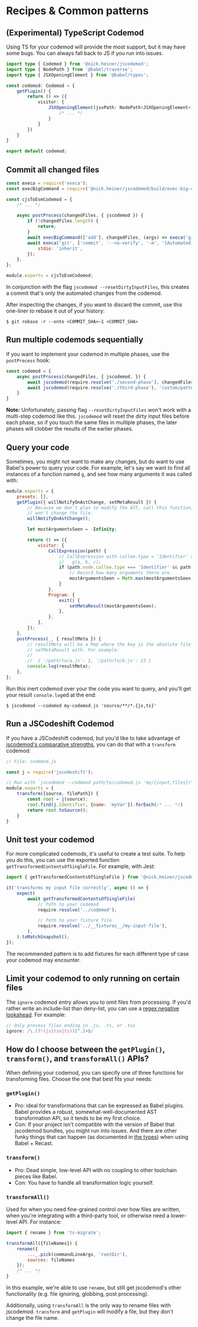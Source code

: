 # Recipes & Common patterns

## (Experimental) TypeScript Codemod
Using TS for your codemod will provide the most support, but it may have some bugs. You can always fall back to JS if 
you run into issues.

```ts
import type { Codemod } from '@nick.heiner/jscodemod';
import type { NodePath } from '@babel/traverse';
import type { JSXOpeningElement } from '@babel/types';

const codemod: Codemod = {
    getPlugin() {
        return () => ({
            visitor: {
                JSXOpeningElement(jsxPath: NodePath<JSXOpeningElement>) {
                    /* ... */
                }
            }
        })
    }
}

export default codemod;
```

## Commit all changed files
```js
const execa = require('execa');
const execBigCommand = require('@nick.heiner/jscodemod/build/exec-big-command').default;

const cjsToEsmCodemod = {
    /* ... */

    async postProcess(changedFiles, { jscodemod }) {
        if (!changedFiles.length) {
            return;
        }
        await execBigCommand(['add'], changedFiles, (args) => execa('git', args, { stdio: 'inherit' }));
        await execa('git', ['commit', '--no-verify', '-m', '[Automated] Run codemod to fix the glip glops.'], {
            stdio: 'inherit',
        });
    },
};

module.exports = cjsToEsmCodemod;
```

In conjunction with the flag `jscodemod --resetDirtyInputFiles`, this creates a commit that's only the automated changes from the codemod. 

After inspecting the changes, if you want to discard the commit, use this one-liner to rebase it out of your history:

```
$ git rebase -r --onto <COMMIT_SHA>~1 <COMMIT_SHA>
```

## Run multiple codemods sequentially
If you want to implement your codemod in multiple phases, use the `postProcess` hook:

```js
const codemod = {
    async postProcess(changedFiles, { jscodemod, }) {
        await jscodemod(require.resolve('./second-phase'), changedFiles);
        await jscodemod(require.resolve('./third-phase'), 'custom/pattern/**/*.js');
    }
}
```

**Note:** Unfortunately, passing flag `--resetDirtyInputFiles` won't work with a multi-step codemod like this. `jscodemod` will reset the dirty input files before each phase, so if you touch the same files in multiple phases, the later phases will clobber the results of the earlier phases.

## Query your code
Sometimes, you might not want to make any changes, but do want to use Babel's power to query your code. For example, let's say we want to find all instances of a function named `g`, and see how many arguments it was called with:

```js
module.exports = {
    presets: [],
    getPlugin({ willNotifyOnAstChange, setMetaResult }) {
        // Because we don't plan to modify the AST, call this function, then never call astDidChange(). That way, jscodemod
        // won't change the file.
        willNotifyOnAstChange();

        let mostArgumentsSeen = -Infinity;

        return () => ({
            visitor: {
                CallExpression(path) {
                    // CallExpression with callee.type = 'Identifier' and callee.name = 'g' matches:
                    //   g(a, b, c);
                    if (path.node.callee.type === 'Identifier' && path.node.callee.name === 'g') {
                        // Record how many arguments there are.
                        mostArgumentsSeen = Math.max(mostArgumentsSeen, path.node.arguments.length);
                    }
                },
                Program: {
                    exit() {
                        setMetaResult(mostArgumentsSeen);
                    },
                },
            },
        });
    },
    postProcess(_, { resultMeta }) {
        // resultMeta will be a Map where the key is the absolute file path, and the value is whatever we called
        // setMetaResult with. For example:
        //
        //  { '/path/to/a.js': 1, '/path/to/b.js': 23 }
        console.log(resultMeta);
    },
};
```

Run this inert codemod over your the code you want to query, and you'll get your result `console.log`ed at the end:

```
$ jscodemod --codemod my-codemod.js 'source/**/*.{js,ts}'
```

## Run a JSCodeshift Codemod
If you have a JSCodeshift codemod, but you'd like to take advantage of [jscodemod's comparative strengths](./comparison-with-jscodeshift.md), you can do that with a `transform` codemod:

```js
// File: codemod.js

const j = require('jscodeshift');

// Run with `jscodemod --codemod path/to/codemod.js 'my/{input,files}/**/*.js'`
module.exports = {
    transform({source, filePath}) {
        const root = j(source);
        root.find(j.Identifier, {name: 'myVar'}).forEach(/* ... */)
        return root.toSource();
    }
}
```

## Unit test your codemod
For more complicated codemods, it's useful to create a test suite. To help you do this, you can use the exported function `getTransformedContentsOfSingleFile`. For example, with Jest:

```js
import { getTransformedContentsOfSingleFile } from '@nick.heiner/jscodemod';

it('transforms my input file correctly', async () => {
    expect(
        await getTransformedContentsOfSingleFile(
            // Path to your codemod
            require.resolve('../codemod'),

            // Path to your fixture file
            require.resolve('../__fixtures__/my-input-file'),
        ),
    ).toMatchSnapshot();
});
```

The recommended pattern is to add fixtures for each different type of case your codemod may encounter. 

## Limit your codemod to only running on certain files
The `ignore` codemod entry allows you to omit files from processing. If you'd rather write an include-list than deny-list, you can use a [regex negative lookahead](https://stackoverflow.com/a/1749956/147601). For example:

```js
// Only process files ending in .js, .ts, or .tsx
ignore: /\.(?!(js|tsx|ts))[^.]+$/
```

## How do I choose between the `getPlugin()`, `transform()`, and `transformAll()` APIs?
When defining your codemod, you can specify one of three functions for transforming files. Choose the one that best fits your needs:

### `getPlugin()`
* Pro: ideal for transformations that can be expressed as Babel plugins. Babel provides a robust, somewhat-well-documented AST transformation API, so it tends to be my first choice.
* Con: If your project isn't compatible with the version of Babel that jscodemod bundles, you might run into issues. And there are other funky things that can happen (as documented in [the types](../src/types.ts)) when using Babel + Recast.

### `transform()`
* Pro: Dead simple, low-level API with no coupling to other toolchain pieces like Babel.
* Con: You have to handle all transformation logic yourself.

### `transformAll()`
Used for when you need fine-grained control over how files are written, when you're integrating with a third-party tool, or otherwise need a lower-level API. For instance:

```js
import { rename } from 'ts-migrate';

transformAll({fileNames}) {
    rename({
        ..._.pick(commandLineArgs, 'rootDir'),
        sources: fileNames
    });
    /* ... */
}
```

In this example, we're able to use `rename`, but still get jscodemod's other functionality (e.g. file ignoring, globbing, post processing).

Additionally, using `transformAll` is the only way to rename files with jscodemod. `transform` and `getPlugin` will modify a file, but they don't change the file name.